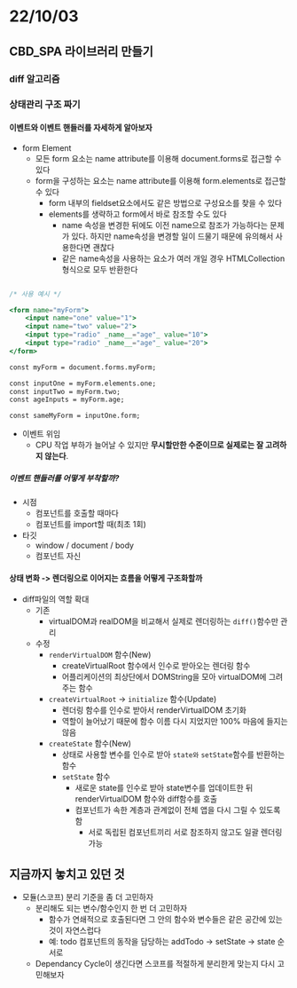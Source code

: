 # 22/10/03

## CBD_SPA 라이브러리 만들기

### diff 알고리즘


### 상태관리 구조 짜기

#### 이벤트와 이벤트 핸들러를 자세하게 알아보자

- form Element
	- 모든 form 요소는 name attribute를 이용해 document.forms로 접근할 수 있다
	- form을 구성하는 요소는 name attribute를 이용해 form.elements로 접근할 수 있다
		- form 내부의 fieldset요소에서도 같은 방법으로 구성요소를 찾을 수 있다
		- elements를 생략하고 form에서 바로 참조할 수도 있다
			- name 속성을 변경한 뒤에도 이전 name으로 참조가 가능하다는 문제가 있다. 하지만 name속성을 변경할 일이 드물기 때문에 유의해서 사용한다면 괜찮다
			- 같은 name속성을 사용하는 요소가 여러 개일 경우 HTMLCollection 형식으로 모두 반환한다

```jsx

/* 사용 예시 */

<form name="myForm">
	<input name="one" value="1">
	<input name="two" value="2">
	<input type="radio" _name__="age"_ value="10">
	<input type="radio" _name__="age"_ value="20">
</form>

const myForm = document.forms.myForm;

const inputOne = myForm.elements.one;
const inputTwo = myForm.two;
const ageInputs = myForm.age;

const sameMyForm = inputOne.form;


```

- 이벤트 위임
	- CPU 작업 부하가 늘어날 수 있지만 **무시할만한 수준이므로 실제로는 잘 고려하지 않는다**.

##### 이벤트 핸들러를 어떻게 부착할까?
- 시점
	- 컴포넌트를 호출할 때마다
	- 컴포넌트를 import할 때(최초 1회)
- 타깃
	- window / document / body
	- 컴포넌트 자신

#### 상태 변화 -> 렌더링으로 이어지는 흐름을 어떻게 구조화할까
- diff파일의 역할 확대
	- 기존
		- virtualDOM과 realDOM을 비교해서 실제로 렌더링하는 `diff()`함수만 관리
	- 수정
		- `renderVirtualDOM` 함수(New)
			- createVirtualRoot 함수에서 인수로 받아오는 렌더링 함수
			- 어플리케이션의 최상단에서 DOMString을 모아 virtualDOM에 그려주는 함수
		- `createVirtualRoot` -> `initialize` 함수(Update)
			- 렌더링 함수를 인수로 받아서 renderVirtualDOM 초기화	
			- 역할이 늘어났기 때문에 함수 이름 다시 지었지만 100% 마음에 들지는 않음
		- `createState` 함수(New)
			- 상태로 사용할 변수를 인수로 받아 `state와` `setState`함수를 반환하는 함수
			- `setState` 함수
				- 새로운 state를 인수로 받아 state변수를 업데이트한 뒤 renderVirtualDOM 함수와 diff함수를 호출
				- 컴포넌트가 속한 계층과 관계없이 전체 앱을 다시 그릴 수 있도록 함
					- 서로 독립된 컴포넌트끼리 서로 참조하지 않고도 일괄 렌더링 가능


## 지금까지 놓치고 있던 것

- 모듈(스코프) 분리 기준을 좀 더 고민하자
	- 분리해도 되는 변수/함수인지 한 번 더 고민하자
		- 함수가 연쇄적으로 호출된다면 그 안의 함수와 변수들은 같은 공간에 있는 것이 자연스럽다
		- 예: todo 컴포넌트의 동작을 담당하는 addTodo -> setState -> state 순서로 
	- Dependancy Cycle이 생긴다면 스코프를 적절하게 분리한게 맞는지 다시 고민해보자
